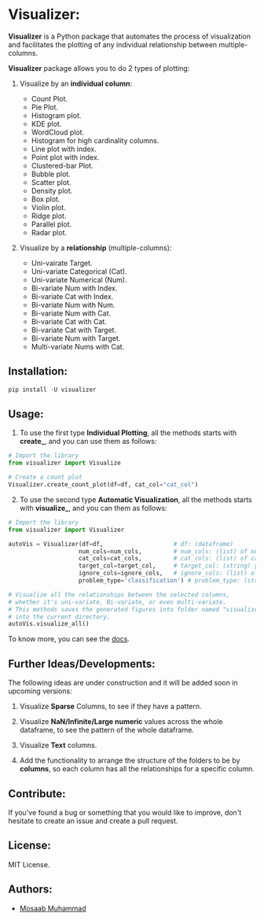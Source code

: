 # Visualizer:
**Visualizer** is a Python package that automates the process of visualization and facilitates the plotting of any individual relationship between multiple-columns.

**Visualizer** package allows you to do 2 types of plotting:

1. Visualize by an **individual column**:
    - Count Plot.
    - Pie Plot.
    - Histogram plot.
    - KDE plot.
    - WordCloud plot.
    - Histogram for high cardinality columns.
    - Line plot with index.
    - Point plot with index.
    - Clustered-bar Plot.
    - Bubble plot.
    - Scatter plot.
    - Density plot.
    - Box plot.
    - Violin plot.
    - Ridge plot.
    - Parallel plot.
    - Radar plot.


2. Visualize by a **relationship** (multiple-columns):
     - Uni-vairate Target.
     - Uni-variate Categorical (Cat).
     - Uni-variate Numerical (Num).
     - Bi-variate Num with Index.
     - Bi-variate Cat with Index.
     - Bi-variate Num with Num.
     - Bi-variate Num with Cat.
     - Bi-variate Cat with Cat.
     - Bi-variate Cat with Target.
     - Bi-variate Num with Target.
     - Multi-variate Nums with Cat.


## Installation:
```python
pip install -U visualizer
```

## Usage:

1. To use the first type **Individual Plotting**, all the methods starts with **create_**, and you can use them as follows:
```python
# Import the library
from visualizer import Visualize

# Create a count plot
Visualizer.create_count_plot(df=df, cat_col="cat_col")
```

2. To use the second type **Automatic Visualization**, all the methods starts with **visualize_**, and you can them as follows:
```python
# Import the library
from visualizer import Visualizer

autoVis = Visualizer(df=df,                    # df: (dataframe)
                    num_cols=num_cols,         # num_cols: (list) of numerical columns.
                    cat_cols=cat_cols,         # cat_cols: (list) of categorical columns.
                    target_col=target_col,     # target_col: (string) your target column.
                    ignore_cols=ignore_cols,   # ignore_cols: (list) of columns to ignore.
                    problem_type='classification') # problem_type: (string) ['classification', 'regression']

# Visualize all the relationships between the selected columns,
# whether it's uni-variate, Bi-variate, or even multi-variate.
# This methods saves the generated figures into folder named "visualizer"
# into the current directory.
autoVis.visualize_all()
```
To know more, you can see the [docs](https://mosaabmuhammed.github.io/visualizer/testing/Docs.html).



## Further Ideas/Developments:

The following ideas are under construction and it will be added soon in upcoming versions:

1. Visualize **Sparse** Columns, to see if they have a pattern.

2. Visualize **NaN/Infinite/Large numeric** values across the whole dataframe, to see the pattern of the whole dataframe.
3. Visualize **Text** columns.
4. Add the functionality to arrange the structure of the folders to be by **columns**, so each column has all the relationships for a specific column.


## Contribute:
If you've found a bug or something that you would like to improve, don't hesitate to create an issue and create a pull request.

## License:
MIT License.

## Authors:
- [Mosaab Muhammad](https://www.linkedin.com/in/mosaabmuhammed/)


